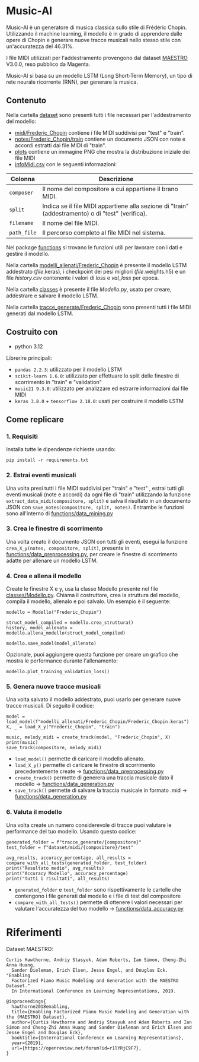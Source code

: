 # Music-AI
Music-AI è un generatore di musica classica sullo stile di Frédéric Chopin. 
Utilizzando il machine learning, il modello è in grado di apprendere dalle opere di Chopin e generare nuove tracce musicali nello stesso stile con un'accuratezza del 46.31%.

I file MIDI utilizzati per l'addestramento provengono dal dataset [MAESTRO](https://magenta.tensorflow.org/datasets/maestro) V3.0.0, reso pubblico da Magenta.

Music-AI si basa su un modello LSTM (Long Short-Term Memory), un tipo di rete neurale ricorrente (RNN), per generare la musica.
## Contenuto
Nella cartella [dataset](https://github.com/GagliardeStefano/Music-AI/blob/master/dataset) 
sono presenti tutti i file necessari per l'addestramento del modello:
- [midi/Frederic_Chopin](https://github.com/GagliardeStefano/Music-AI/tree/master/dataset/midi/Frederic_Chopin)
contiene i file MIDI suddivisi per "test" e "train".
- [notes/Frederic_Chopin/train](https://github.com/GagliardeStefano/Music-AI/tree/master/dataset/notes/Frederic_Chopin/train)
contiene un documento JSON con note e accordi estratti dai file MIDI di "train".
- [plots](https://github.com/GagliardeStefano/Music-AI/tree/master/dataset/plots)
contiene un immagine PNG che mostra la distribuzione iniziale dei file MIDI
- [infoMidi.csv](https://github.com/GagliardeStefano/Music-AI/blob/master/dataset/infoMidi.csv)
con le seguenti informazioni:

| Colonna              | Descrizione                                                                                       |
|----------------------|---------------------------------------------------------------------------------------------------|
| `composer`           | Il nome del compositore a cui appartiene il brano MIDI.                                           |
| `split`              | Indica se il file MIDI appartiene alla sezione di "train" (addestramento) o di "test" (verifica). |
| `filename`           | Il nome del file MIDI.                                                                            |
| `path_file`          | Il percorso completo al file MIDI nel sistema.                                                    |

Nel package [functions](https://github.com/GagliardeStefano/Music-AI/tree/master/functions) 
si trovano le funzioni utili per lavorare con i dati e gestire il modello.

Nella cartella [modelli_allenati/Frederic_Chopin](https://github.com/GagliardeStefano/Music-AI/tree/master/modelli_allenati/Frederic_Chopin)
è presente il modello LSTM addestrato (_file_.keras), i checkpoint dei pesi
migliori (_file_.weights.h5) e un file _history.csv_ contenente i valori
di _loss_ e _val_loss_ per epoca.

Nella cartella [classes](https://github.com/GagliardeStefano/Music-AI/tree/master/classes)
è presente il file _Modello.py_, usato per creare, addestrare e salvare il modello LSTM.

Nella cartella [tracce_generate/Frederic_Chopin](https://github.com/GagliardeStefano/Music-AI/tree/master/tracce_generate/Frederic_Chopin)
sono presenti tutti i file MIDI generati dal modello LSTM.
## Costruito con
- python 3.12

Librerire principali:
- `pandas 2.2.3`: utilizzato per il modello LSTM
- `scikit-learn 1.6.0`: utilizzato per effettuare lo split delle finestre
di scorrimento in "train" e "validation"
- `music21 9.3.0`: utilizzato per analizzare ed estrarre informazioni dai file MIDI
- `keras 3.8.0` + `tensorflow 2.18.0`: usati per costruire il modello LSTM

## Come replicare
### 1. Requisiti
Installa tutte le dipendenze richieste usando:
```
pip install -r requirements.txt
```
### 2. Estrai eventi musicali
Una volta presi tutti i file MIDI suddivisi per "train" e "test"
, estrai tutti gli eventi musicali (note e accordi) da ogni file di "train" utilizzando
la funzione `extract_data_midi(compositore, split)` e salva il risultato in un documento JSON con `save_notes(compositore, split, notes)`.
Entrambe le funzioni sono all'interno di [functions/data_mining.py](https://github.com/GagliardeStefano/Music-AI/blob/master/functions/data_mining.py)
### 3. Crea le finestre di scorrimento
Una volta creato il documento JSON con tutti gli eventi, esegui la funzione `crea_X_y(notes, compositore, split)`,
presente in [functions/data_preprocessing.py](https://github.com/GagliardeStefano/Music-AI/blob/master/functions/data_preprocessing.py),
per creare le 
finestre di scorrimento adatte per allenare un modello LSTM.
### 4. Crea e allena il modello
Create le finestre X e y, usa la classe Modello presente nel file [classes/Modello.py](https://github.com/GagliardeStefano/Music-AI/blob/master/classes/Modello.py).
Chiama il costruttore, crea la struttura del modello, compila il modello, allenalo e poi salvalo.
Un esempio è il seguente:
```
modello = Modello("Frederic_Chopin")

struct_model_compiled = modello.crea_struttura()
history, model_allenato = modello.allena_modello(struct_model_compiled)

modello.save_model(model_allenato)
```
Opzionale, puoi aggiungere questa funzione per creare un grafico 
che mostra le performance durante l'allenamento:
```
modello.plot_training_validation_loss()
```

### 5. Genera nuove tracce musicali
Una volta salvato il modello addestrato, puoi usarlo per generare
nuove tracce musicali. Di seguito il codice:
```
model = load_model(f"modelli_allenati/Frederic_Chopin/Frederic_Chopin.keras")
X, _ = load_X_y("Frederic_Chopin", "train")

music, melody_midi = create_track(model, "Frederic_Chopin", X)
print(music)
save_track(compositore, melody_midi)
```
- `load_model()` permette di caricare il modello allenato.
- `load_X_y()` permette di caricare le finestre di scorrimento
precedentemente create -> [functions/data_preprocessing.py](https://github.com/GagliardeStefano/Music-AI/blob/master/functions/data_preprocessing.py)
- `create_track()` permette di generera una traccia musicale
dato il modello -> [functions/data_generation.py](https://github.com/GagliardeStefano/Music-AI/blob/master/functions/data_generation.py)
- `save_track()` permette di salvare la traccia musicale in formato .mid
-> [functions/data_generation.py](https://github.com/GagliardeStefano/Music-AI/blob/master/functions/data_generation.py)

### 6. Valuta il modello
Una volta create un numero considerevole di tracce puoi valutare
le performance del tuo modello. Usando questo codice:
```
generated_folder = f"tracce_generate/{compositore}"
test_folder = f"dataset/midi/{compositore}/test"

avg_results, accuracy_percentage, all_results = compare_with_all_tests(generated_folder, test_folder)
print("Resultato medio", avg_results)
print("Accuracy Modello", accuracy_percentage)
print("Tutti i risultati", all_results)
```
- `generated_folder` e `test_folder` sono rispettivamente le cartelle
che contengono i file generati dal modello e i file di test del compositore
- `compare_with_all_tests()` permette di ottenere i valori necessari
per valutare l'accuratezza del tuo modello -> 
[functions/data_accuracy.py](https://github.com/GagliardeStefano/Music-AI/blob/master/functions/data_accuracy.py)

# Riferimenti
Dataset MAESTRO:
```
Curtis Hawthorne, Andriy Stasyuk, Adam Roberts, Ian Simon, Cheng-Zhi Anna Huang,
  Sander Dieleman, Erich Elsen, Jesse Engel, and Douglas Eck. "Enabling
  Factorized Piano Music Modeling and Generation with the MAESTRO Dataset."
  In International Conference on Learning Representations, 2019.
  
@inproceedings{
  hawthorne2018enabling,
  title={Enabling Factorized Piano Music Modeling and Generation with the {MAESTRO} Dataset},
  author={Curtis Hawthorne and Andriy Stasyuk and Adam Roberts and Ian Simon and Cheng-Zhi Anna Huang and Sander Dieleman and Erich Elsen and Jesse Engel and Douglas Eck},
  booktitle={International Conference on Learning Representations},
  year={2019},
  url={https://openreview.net/forum?id=r1lYRjC9F7},
}
```


